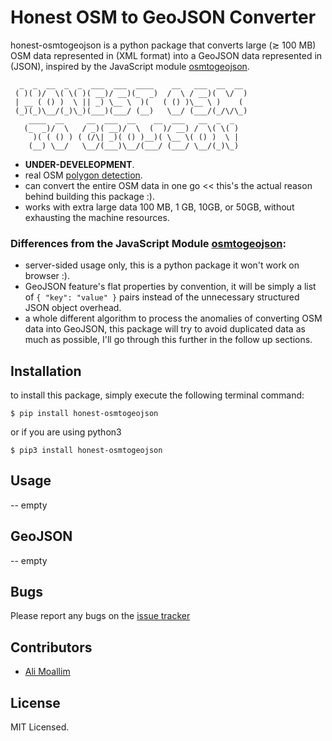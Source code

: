 # Honest OSM to GeoJSON Converter

honest-osmtogeojson is a python package that converts large (≳ 100 MB) OSM data represented in (XML format) into a GeoJSON data represented in (JSON), inspired by the JavaScript module [osmtogeojson](https://github.com/tyrasd/osmtogeojson).

      _  _  __  _  _  ___  ___  ____    __   ___  __  __  
     ( )( )/  \( \( )( __)/ __)(_  _)  /  \ / __)(  \/  ) 
     | __ ( () )  \ || _) \__ \  )(   ( () )\__ \ )    (  
     (_)(_)\__/(_)\_)(___)(___/ (__)   \__/ (___/(_/\/\_) 
        ____  __     __  ___  __    __  ___   __  _  _    
       (_  _)/  \   / _)( __)/  \  (  )/ __) /  \( \( )   
         )( ( () ) ( (/\| _)( () )__)( \__ \( () )  \ |   
        (__) \__/   \__/(___)\__/(___/ (___/ \__/(_)\_)   

* **UNDER-DEVELEOPMENT**.
* real OSM [polygon detection](https://wiki.openstreetmap.org/wiki/Overpass_turbo/Polygon_Features).
* can convert the entire OSM data in one go << this's the actual reason behind building this package :).
* works with extra large data 100 MB, 1 GB, 10GB, or 50GB, without exhausting the machine resources.

### Differences from the JavaScript Module [osmtogeojson](https://github.com/tyrasd/osmtogeojson):

* server-sided usage only, this is a python package it won't work on browser :).
* GeoJSON feature's flat properties by convention, it will be simply a list of `{ "key": "value" }` pairs instead of the unnecessary structured JSON object overhead.
* a whole different algorithm to process the anomalies of converting OSM data into GeoJSON, this package will try to avoid duplicated data as much as possible, I'll go through this further in the follow up sections.

## Installation

to install this package, simply execute the following terminal command:

	$ pip install honest-osmtogeojson

or if you are using python3

	$ pip3 install honest-osmtogeojson

## Usage

-- empty

## GeoJSON

-- empty

## Bugs

Please report any bugs on the [issue tracker](https://github.com/AXJ15/honest-osmtogeojson/issues)

## Contributors

* [Ali Moallim](mailto:axj.159@gmail.com)

## License

MIT Licensed.
